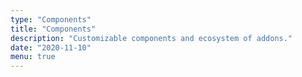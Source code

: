 ```yaml
---
type: "Components"
title: "Components"
description: "Customizable components and ecosystem of addons."
date: "2020-11-10"
menu: true
---
```

